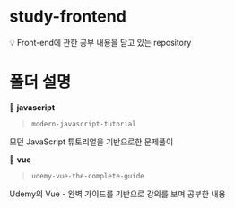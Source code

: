 # study-frontend

💡 Front-end에 관한 공부 내용을 담고 있는 repository

# 폴더 설명

📁 **javascript**

> `modern-javascript-tutorial`

  모던 JavaScript 튜토리얼을 기반으로한 문제풀이

📁 **vue**

> `udemy-vue-the-complete-guide`

  Udemy의 Vue - 완벽 가이드를 기반으로 강의를 보며 공부한 내용
